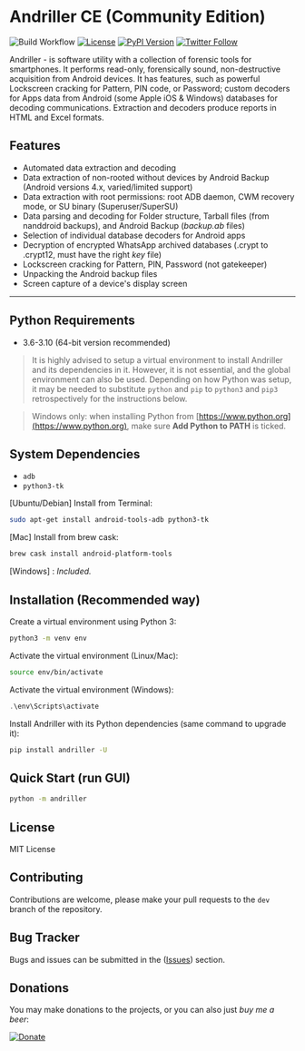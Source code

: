 Andriller CE (Community Edition)
=====
![Build Workflow](https://github.com/den4uk/andriller/actions/workflows/python-package-test.yml/badge.svg)
[![License](https://img.shields.io/github/license/den4uk/andriller.svg)](https://pypi.python.org/pypi/andriller)
[![PyPI Version](http://img.shields.io/pypi/v/andriller.svg)](https://pypi.python.org/pypi/andriller)
[![Twitter Follow](https://img.shields.io/twitter/follow/den4uk?style=social)](https://twitter.com/den4uk)

Andriller - is software utility with a collection of forensic tools for smartphones. It performs read-only, forensically sound, non-destructive acquisition from Android devices. It has features, such as powerful Lockscreen cracking for Pattern, PIN code, or Password; custom decoders for Apps data from Android (some Apple iOS & Windows) databases for decoding communications. Extraction and decoders produce reports in HTML and Excel formats.

## Features
- Automated data extraction and decoding
- Data extraction of non-rooted without devices by Android Backup (Android versions 4.x, varied/limited support)
- Data extraction with root permissions: root ADB daemon, CWM recovery mode, or SU binary (Superuser/SuperSU)
- Data parsing and decoding for Folder structure, Tarball files (from nanddroid backups), and Android Backup (_backup.ab_ files)
- Selection of individual database decoders for Android apps
- Decryption of encrypted WhatsApp archived databases (.crypt to .crypt12, must have the right _key_ file)
- Lockscreen cracking for Pattern, PIN, Password (not gatekeeper)
- Unpacking the Android backup files
- Screen capture of a device's display screen
---


## Python Requirements
- 3.6-3.10 (64-bit version recommended)

> It is highly advised to setup a virtual environment to install Andriller and its dependencies in it. However, it is not essential, and the global environment can also be used. Depending on how Python was setup, it may be needed to substitute `python` and `pip` to `python3` and `pip3` retrospectively for the instructions below.

> Windows only: when installing Python from [https://www.python.org](https://www.python.org), make sure **Add Python to PATH** is ticked.


## System Dependencies
- `adb`
- `python3-tk`

[Ubuntu/Debian] Install from Terminal:
```bash
sudo apt-get install android-tools-adb python3-tk
```

[Mac] Install from brew cask:
```bash
brew cask install android-platform-tools
```

[Windows] : _Included._


## Installation (Recommended way)
Create a virtual environment using Python 3:
```bash
python3 -m venv env
```

Activate the virtual environment (Linux/Mac):
```bash
source env/bin/activate
```

Activate the virtual environment (Windows):
```ps1
.\env\Scripts\activate
```

Install Andriller with its Python dependencies (same command to upgrade it):
```bash
pip install andriller -U
```


## Quick Start (run GUI)
```bash
python -m andriller
```


## License
MIT License


## Contributing
Contributions are welcome, please make your pull requests to the `dev` branch of the repository.


## Bug Tracker
Bugs and issues can be submitted in the ([Issues](https://github.com/den4uk/andriller/issues)) section.


## Donations
You may make donations to the projects, or you can also just _buy me a beer_:

[![Donate](https://www.paypalobjects.com/en_US/GB/i/btn/btn_donateCC_LG.gif)](https://www.paypal.com/donate?hosted_button_id=87EX8N3N3SS6C)
